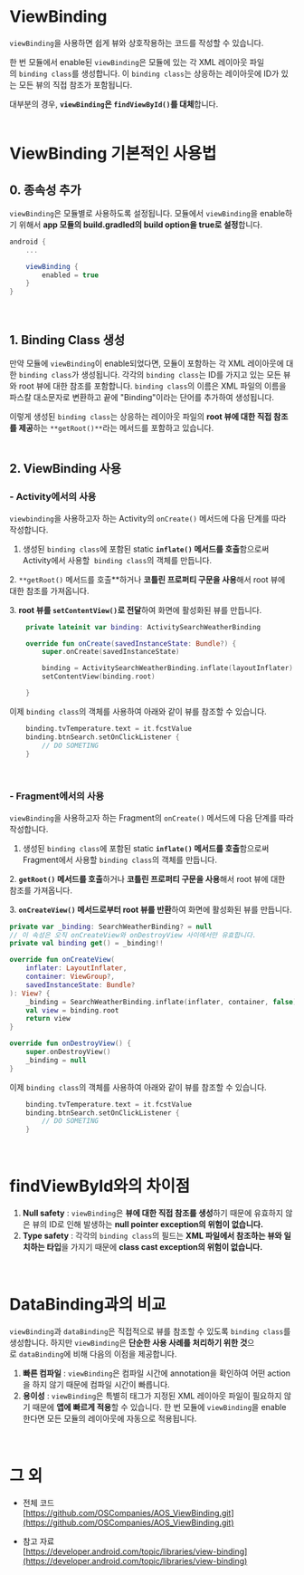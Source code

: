 # ViewBinding
`viewBinding`을 사용하면 쉽게 뷰와 상호작용하는 코드를 작성할 수 있습니다. 

한 번 모듈에서 enable된 `viewBinding`은 모듈에 있는 각 XML 레이아웃 파일의 `binding class`를 생성합니다. 이 `binding class`는 상응하는 레이아웃에 ID가 있는 모든 뷰의 직접 참조가 포함됩니다.

대부분의 경우, **`viewBinding`은 `findViewById()`를 대체**합니다.
<br/><br/>
# **ViewBinding 기본적인 사용법**

## **0. 종속성 추가**

`viewBinding`은 모듈별로 사용하도록 설정됩니다. 모듈에서 `viewBinding`을 enable하기 위해서 **app 모듈의 build.gradled의 build option을 true로 설정**합니다.

```groovy
android {
    ...

    viewBinding {
        enabled = true
    }
}
```
<br/>

## **1. Binding Class 생성**

만약 모듈에 `viewBinding`이 enable되었다면, 모듈이 포함하는 각 XML 레이아웃에 대한 `binding class`가 생성됩니다. 각각의 `binding class`는 ID를 가지고 있는 모든 뷰와 root 뷰에 대한 참조를 포함합니다. `binding class`의 이름은 XML 파일의 이름을 파스칼 대소문자로 변환하고 끝에 "Binding"이라는 단어를 추가하여 생성됩니다.

이렇게 생성된 `binding class`는 상응하는 레이아웃 파일의 **root 뷰에 대한 직접 참조를 제공**하는 `**getRoot()**`라는 메서드를 포함하고 있습니다.<br/><br/>

## **2. ViewBinding 사용**

### - **Activity에서의 사용**

`viewbinding`을 사용하고자 하는 Activity의 `onCreate()` 메서드에 다음 단계를 따라 작성합니다.

1. 생성된 `binding class`에 포함된 static **`inflate()` 메서드를 호출**함으로써 Activity에서 사용할  `binding class`의 객체를 만듭니다.

2. `**getRoot()` 메서드를 호출**하거나 **코틀린 프로퍼티 구문을 사용**해서 root 뷰에 대한 참조를 가져옵니다.

3. **root 뷰를 `setContentView()`로 전달**하여 화면에 활성화된 뷰를 만듭니다.

```kotlin
    private lateinit var binding: ActivitySearchWeatherBinding

    override fun onCreate(savedInstanceState: Bundle?) {
        super.onCreate(savedInstanceState)

        binding = ActivitySearchWeatherBinding.inflate(layoutInflater)
        setContentView(binding.root)

    }
```

이제 `binding class`의 객체를 사용하여 아래와 같이 뷰를 참조할 수 있습니다.

```kotlin
    binding.tvTemperature.text = it.fcstValue
    binding.btnSearch.setOnClickListener {
        // DO SOMETING
    }
```
<br/>

### - **Fragment에서의 사용**

`viewBinding`을 사용하고자 하는 Fragment의 `onCreate()` 메서드에 다음 단계를 따라 작성합니다.

1. 생성된 `binding class`에 포함된 static **`inflate()` 메서드를 호출**함으로써 Fragment에서 사용할 `binding class`의 객체를 만듭니다.

2. **`getRoot()` 메서드를 호출**하거나 **코틀린 프로퍼티 구문을 사용**해서 root 뷰에 대한 참조를 가져옵니다.

3. **`onCreateView()` 메서드로부터 root 뷰를 반환**하여 화면에 활성화된 뷰를 만듭니다.

```kotlin
private var _binding: SearchWeatherBinding? = null
// 이 속성은 오직 onCreateView와 onDestroyView 사이에서만 유효합니다.
private val binding get() = _binding!!

override fun onCreateView(
    inflater: LayoutInflater,
    container: ViewGroup?,
    savedInstanceState: Bundle?
): View? {
    _binding = SearchWeatherBinding.inflate(inflater, container, false)
    val view = binding.root
    return view
}

override fun onDestroyView() {
    super.onDestroyView()
    _binding = null
}
```

이제 `binding class`의 객체를 사용하여 아래와 같이 뷰를 참조할 수 있습니다.

```kotlin
    binding.tvTemperature.text = it.fcstValue
    binding.btnSearch.setOnClickListener {
        // DO SOMETING
    }
```
<br/>

# **findViewById와의 차이점**

1. **Null safety** : `viewBinding`은 **뷰에 대한 직접 참조를 생성**하기 때문에 유효하지 않은 뷰의 ID로 인해 발생하는 **null pointer exception의 위험이 없습니다.**
2. **Type safety** : 각각의 `binding class`의 필드는 **XML 파일에서 참조하는 뷰와 일치하는 타입**을 가지기 때문에 **class cast exception의 위험이 없습니다.**
<br/>

# **DataBinding과의 비교**

`viewBinding`과 `dataBinding`은 직접적으로 뷰를 참조할 수 있도록 `binding class`를 생성합니다. 하지만 `viewBinding`은 **단순한 사용 사례를 처리하기 위한 것**으로 `dataBinding`에 비해 다음의 이점을 제공합니다.

1. **빠른 컴파일** : `viewBinding`은 컴파일 시간에 annotation을 확인하여 어떤 action을 하지 않기 때문에 컴파일 시간이 빠릅니다.
2. **용이성** : `viewBinding`은 특별히 태그가 지정된 XML 레이아웃 파일이 필요하지 않기 때문에 **앱에 빠르게 적용**할 수 있습니다. 한 번 모듈에 `viewBinding`을 enable 한다면 모든 모듈의 레이아웃에 자동으로 적용됩니다.
<br/>

# 그 외

- 전체 코드  
[https://github.com/OSCompanies/AOS_ViewBinding.git](https://github.com/OSCompanies/AOS_ViewBinding.git)

- 참고 자료  
[https://developer.android.com/topic/libraries/view-binding](https://developer.android.com/topic/libraries/view-binding)
